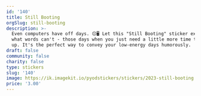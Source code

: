 ```yaml
---
id: '140'
title: Still Booting
orgSlug: still-booting
description: >-
  Even computers have off days. 😔🖥️ Let this "Still Booting" sticker express
  what words can't - those days when you just need a little more time to power
  up. It's the perfect way to convey your low-energy days humorously.
draft: false
community: false
charity: false
type: stickers
slug: '140'
image: https://ik.imagekit.io/pyodstickers/stickers/2023-still-booting.png
price: '3.00'
---
```

